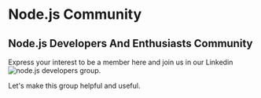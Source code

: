 # Node.js Community

## Node.js Developers And Enthusiasts Community

Express your interest to be a member here and join us in our Linkedin ![node.js developers group](https://www.linkedin.com/groups/4902775).

Let's make this group helpful and useful.
